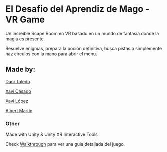 # El Desafio del Aprendiz de Mago - VR Game

Un increíble Scape Room en VR basado en un mundo de fantasia donde la magia es presente.

Resuelve enigmas, prepara la poción definitiva, busca pistas o simplemente haz circulos con la mano para abrir el menu.

## Made by:

[Dani Toledo](https://github.com/Dani-24)

[Xavi Casadó](https://github.com/Akage369)

[Xavi López](https://github.com/Xavierlm11)

[Albert Martín](https://github.com/T4skar)

### Other

Made with Unity & Unity XR Interactive Tools

Check [Walkthrough](https://github.com/Dani-24/VR-Game/blob/main/Walkthrough.pdf) para ver una guia detallada del juego.